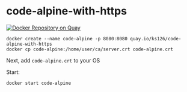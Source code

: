 # code-alpine-with-https

[![Docker Repository on Quay](https://quay.io/repository/ks126/code-alpine-with-https/status "Docker Repository on Quay")](https://quay.io/repository/ks126/code-alpine-with-https)

```
docker create --name code-alpine -p 8080:8080 quay.io/ks126/code-alpine-with-https
docker cp code-alpine:/home/user/ca/server.crt code-alpine.crt
```

Next, add `code-alpine.crt` to your OS

Start:
```
docker start code-alpine
```
